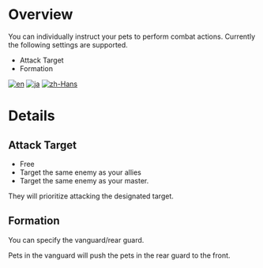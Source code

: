﻿# Overview

You can individually instruct your pets to perform combat actions.
Currently the following settings are supported.

- Attack Target
- Formation

[![en](https://img.shields.io/badge/lang-en-red.svg)](https://github.com/Seacolor/ElinMOD/blob/main/PetOperation/README.md)
[![ja](https://img.shields.io/badge/lang-ja-green.svg)](https://github.com/Seacolor/ElinMOD/blob/main/PetOperation/README.ja.md)
[![zh-Hans](https://img.shields.io/badge/lang-zh_Hans-blue)](https://github.com/Seacolor/ElinMOD/blob/main/PetOperation/README.zh-Hans.md)

# Details

## Attack Target

- Free
- Target the same enemy as your allies
- Target the same enemy as your master.

They will prioritize attacking the designated target.

## Formation

You can specify the vanguard/rear guard.

Pets in the vanguard will push the pets in the rear guard to the front.
